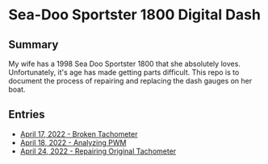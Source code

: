 # Sea-Doo Sportster 1800 Digital Dash

## Summary

My wife has a 1998 Sea Doo Sportster 1800 that she absolutely loves.
Unfortunately, it's age has made getting parts difficult.  This repo
is to document the process of repairing and replacing the dash gauges
on her boat.

## Entries
* [April 17, 2022 - Broken Tachometer](entries/17-04-2022/entry.md)
* [April 18, 2022 - Analyzing PWM](entries/18-04-2022/entry.md)
* [April 24, 2022 - Repairing Original Tachometer](entries/24-04-2022/entry.md)
